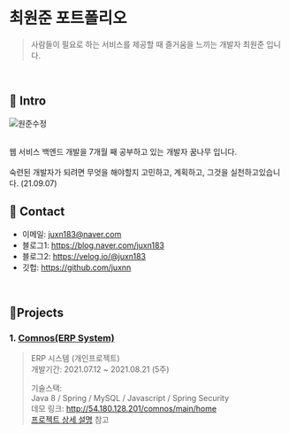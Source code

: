 최원준 포트폴리오
=================================================================

>사람들이 필요로 하는 서비스를 제공할 때 즐거움을 느끼는 개발자 최원준 입니다.
>
<br>


## 📌 Intro

![원준수정](https://user-images.githubusercontent.com/80299163/132343146-aa04af93-b05c-4b5f-96f0-1636fa5d71a5.jpg)

<br>
웹 서비스 백엔드 개발을 7개월 째 공부하고 있는 개발자 꿈나무 입니다.<br><br>
숙련된 개발자가 되려면 무엇을 해야할지 고민하고, 계획하고, 그것을 실천하고있습니다. (21.09.07)

<br>

## 📌 Contact
- 이메일: juxn183@naver.com
- 블로그1: https://blog.naver.com/juxn183
- 블로그2: https://velog.io/@juxn183
- 깃헙: https://github.com/juxnn

<br>

## 📌Projects
### 1. [Comnos(ERP System)](https://github.com/juxnn/project-erp)
>ERP 시스템 (개인프로젝트)<br>
>개발기간: 2021.07.12 ~ 2021.08.21 (5주)
>
>기술스택:<br>
>Java 8 / Spring / MySQL / Javascript / Spring Security<br>
> 데모 링크: http://54.180.128.201/comnos/main/home <br>
>[프로젝트 상세 설명](https://github.com/juxnn/project-erp) 참고


